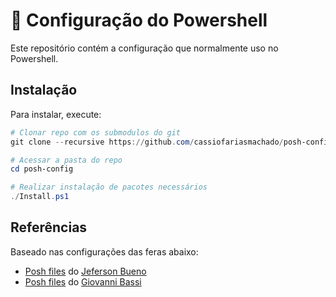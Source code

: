 # 🚀 Configuração do Powershell

Este repositório contém a configuração que normalmente uso no Powershell.

## Instalação

Para instalar, execute:

```powershell
# Clonar repo com os submodulos do git
git clone --recursive https://github.com/cassiofariasmachado/posh-config.git

# Acessar a pasta do repo
cd posh-config

# Realizar instalação de pacotes necessários
./Install.ps1
```

## Referências

Baseado nas configurações das feras abaixo:

- [Posh files](https://github.com/jfbueno/posh-files.git) do [Jeferson Bueno](https://github.com/jfbueno)
- [Posh files](https://github.com/giggio/poshfiles) do [Giovanni Bassi](https://github.com/giggio)
